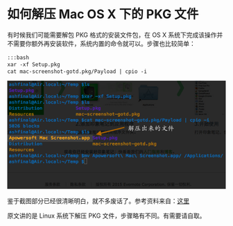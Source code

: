 # 如何解压 Mac OS X 下的 PKG 文件

有时候我们可能需要解包 PKG 格式的安装文件包，在 OS X 系统下完成该操作并不需要你额外再安装软件，系统内置的命令就可以。步骤也比较简单：

    :::bash
    xar -xf Setup.pkg
    cat mac-screenshot-gotd.pkg/Payload | cpio -i

![extract pkg](../img/20150329-235935.png "extract pkg")

鉴于截图部分已经很清晰明白，就不多废话了。参考资料来自：[这里][original article]

原文讲的是 Linux 系统下解压 PKG 文件，步骤略有不同。有需要请自取。

[original article]:http://www.hoverlees.com/blog/?p=303 "http://www.hoverlees.com/blog/?p=303"

